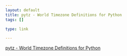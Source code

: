 ```yaml
--- 
layout: default
title: pytz - World Timezone Definitions for Python
tags: []

type: link

---
```

<a href="http://pytz.sourceforge.net/">pytz - World Timezone Definitions for Python</a>
